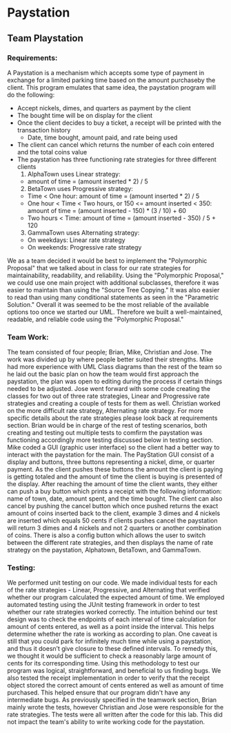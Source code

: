 # Paystation
## Team Playstation

### Requirements:

A Paystation is a mechanism which accepts some type of payment in exchange for a limited parking time
based on the amount purchaseby the client. This program emulates that same idea, the paystation program
will do the following:
- Accept nickels, dimes, and quarters as payment by the client
- The bought time will be on display for the client
- Once the client decides to buy a ticket, a receipt will be printed with the transaction history
    - Date, time bought, amount paid, and rate being used 
- The client can cancel which returns the number of each coin entered and the total coins value
- The paystation has three functioning rate strategies for three different clients
  1. AlphaTown uses Linear strategy: 
    - amount of time = (amount inserted * 2) / 5
  2. BetaTown uses Progressive strategy:
    - Time < One hour: amount of time = (amount inserted * 2) / 5
    - One hour < Time < Two hours, or 150 <= amount inserted < 350: amount of time = (amount inserted - 150) * (3 / 10) + 60
    - Two hours < Time: amount of time = (amount inserted - 350) / 5 + 120
  3. GammaTown uses Alternating strategy:
    - On weekdays: Linear rate strategy
    - On weekends: Progressive rate strategy
    
We as a team decided it would be best to implement the "Polymorphic Proposal" that we talked about in class for our rate strategies for maintainability, readability, and reliability. Using the "Polymorphic Proposal," we could use one main project with additional subclasses, therefore it was easier to maintain than using the "Source Tree Copying." It was also easier to read than using many conditional statements as seen in the "Parametric Solution." Overall it was seemed to be the most reliable of the available options too once we started our UML. Therefore we built a well-maintained, readable, and reliable code using the "Polymorphic Proposal."
    
### Team Work:

  The team consisted of four people; Brian, Mike, Christian and Jose. The work was divided up by
  where people better suited their strengths. Mike had more experience with UML Class diagrams 
  than the rest of the team so he laid out the basic plan on how the team would first approach the 
  paystation, the plan was open to editing during the process if certain things needed to be adjusted.
  Jose went forward with some code creating the classes for two out of three rate strategies, Linear and
  Progressive rate strategies and creating a couple of tests for them as well. Christian worked on
  the more difficult rate strategy, Alternating rate strategy. For more specific details about the rate 
  strategies please look back at requirements section. Brian would be in charge of the rest 
  of testing scenarios, both creating and testing out multiple tests to comfirm the paystation
  was functioning accordingly more testing discussed below in testing section. Mike coded a GUI (graphic user interface) 
  so the client had a better way to interact with the paystation for the main. The PayStation GUI consist 
  of a display and buttons, three buttons representing a nickel, dime, or quarter payment. As the client 
  pushes these buttons the amount the client is paying is getting totaled and the amount of time the client
  is buying is presented of the display. After reaching the amount of time the client wants, they either 
  can push a buy button which prints a receipt with the following information: name of town, date, amount spent,
  and the time bought. The client can also cancel by pushing the cancel button which once pushed returns
  the exact amount of coins inserted back to the client, example 3 dimes and 4 nickels are inserted which
  equals 50 cents if clients pushes cancel the paystation will return 3 dimes and 4 nickels and not 2 quarters
  or another combination of coins. There is also a config button which allows the user to switch between the 
  different rate strategies, and then displays the name of rate strategy on the paystation, Alphatown, BetaTown, and GammaTown. 
  
  
### Testing: 

  We performed unit testing on our code. We made individual tests for each of the rate strategies - Linear, Progressive, and Alternating that verified whether our program calculated the expected amount of time. We employed automated testing using the JUnit testing framework in order to test whether our rate strategies worked correctly. The intuition behind our test design was to check the endpoints of each interval of time calculation for amount of cents entered, as well as a point inside the interval. This helps determine whether the rate is working as according to plan. One caveat is still that you could park for infinitely much time while using a paystation, and thus it doesn’t give closure to these defined intervals. To remedy this, we thought it would be sufficient to check a reasonably large amount of cents for its corresponding time. Using this methodology to test our program was logical, straightforward, and beneficial to us finding bugs.
  We also tested the receipt implementation in order to verify that the receipt object stored the correct amount of cents entered as well as amount of time purchased. This helped ensure that our program didn't have any intermediate bugs. As previously specified in the teamwork section, Brian mainly wrote the tests, however Christian and Jose were responsible for the rate strategies. The tests were all written after the code for this lab. This did not impact the team's ability to write working code for the paystation.
